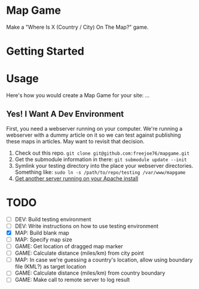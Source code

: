 # Map Game
Make a "Where Is X (Country / City) On The Map?" game.

# Getting Started
# Usage
Here's how you would create a Map Game for your site:
...

## Yes! I Want A Dev Environment
First, you need a webserver running on your computer. We're running a webserver with a dummy article on it so we can test against publishing these maps in articles. May want to revisit that decision.

1. Check out this repo. `git clone git@github.com:freejoe76/mapgame.git`
1. Get the submodule information in there: `git submodule update --init`
1. Symlink your testing directory into the place your webserver directories. Something like: `sudo ln -s /path/to/repo/testing /var/www/mapgame`
1. [Get another server running on your Apache install](/freejoe76/-#examples)


# TODO
- [ ] DEV: Build testing environment
- [ ] DEV: Write instructions on how to use testing environment
- [x] MAP: Build blank map
- [ ] MAP: Specify map size
- [ ] GAME: Get location of dragged map marker
- [ ] GAME: Calculate distance (miles/km) from city point
- [ ] MAP: In case we're guessing a country's location, allow using boundary file (KML?) as target location
- [ ] GAME: Calculate distance (miles/km) from country boundary
- [ ] GAME: Make call to remote server to log result
